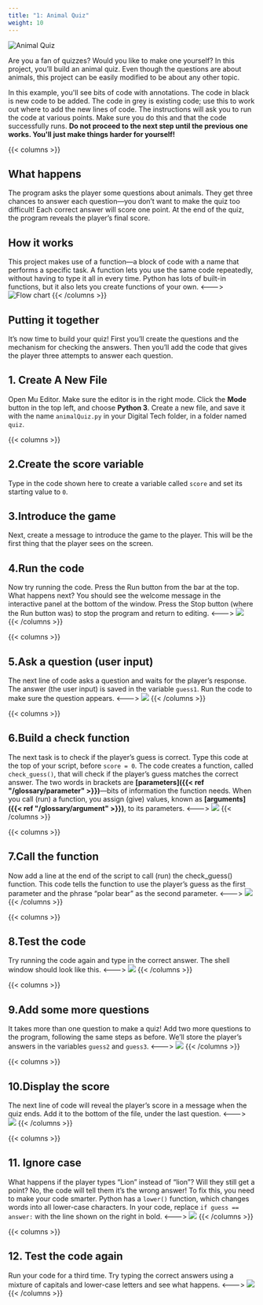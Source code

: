 ```yaml
---
title: "1: Animal Quiz"
weight: 10
---
```

![Animal Quiz](title.jpg)

Are you a fan of quizzes? Would you like to make one yourself? In this project, you’ll build an animal quiz. Even though the questions are about animals, this project can be easily modified to be about any other topic.

In this example, you'll see bits of code with annotations. The code in black is new code to be added. The code in grey is existing code; use this to work out where to add the new lines of code. The instructions will ask you to run the code at various points. Make sure you do this and that the code successfully runs. **Do not proceed to the next step until the previous one works. You'll just make things harder for yourself!**

{{< columns >}}
## What happens 
The program asks the player some questions about animals. They get three chances to answer each question—you don’t want to make the quiz too difficult! Each correct answer will score one point. At the end of the quiz, the program reveals the player’s final score.

## How it works 
This project makes use of a function—a block of code with a name that performs a specific task. A function lets you use the same code repeatedly, without having to type it all in every time. Python has lots of built-in functions, but it also lets you create functions of your own.
<--->
![Flow chart](flowchart.png)
{{< /columns >}}
 
## Putting it together
It’s now time to build your quiz! First you’ll create the questions and the mechanism for checking the answers. Then you’ll add the code that gives the player three attempts to answer each question.

## 1. Create A New File
Open Mu Editor. Make sure the editor is in the right mode. Click the **Mode** button in the top left, and choose **Python 3**. Create a new file, and save it with the name `animalQuiz.py` in your Digital Tech folder, in a folder named `quiz`.
 
{{< columns >}}
## 2.Create the score variable 
Type in the code shown here to create a variable called `score` and set its starting value to `0`.

## 3.Introduce the game
Next, create a message to introduce the game to the player. This will be the first thing that the player sees on the screen.

## 4.Run the code
Now try running the code. Press the Run button from the bar at the top. What happens next? You should see the welcome message in the interactive panel at the bottom of the window. Press the Stop button (where the Run button was) to stop the program and return to editing.
<--->
![](score.png)
{{< /columns >}}

{{< columns >}}
## 5.Ask a question (user input) 
The next line of code asks a question and waits for the player’s response. The answer (the user input) is saved in the variable `guess1`. Run the code to make sure the question appears.
<--->
![](guess1.png)
{{< /columns >}}

{{< columns >}}
## 6.Build a check function 
The next task is to check if the player’s guess is correct. Type this code at the top of your script, before `score = 0`. The code creates a function, called `check_guess()`, that will check if the player’s guess matches the correct answer. The two words in brackets are **[parameters]({{< ref "/glossary/parameter" >}})**—bits of information the function needs. When you call (run) a function, you assign (give) values, known as **[arguments]({{< ref "/glossary/argument" >}})**, to its parameters.
<--->
![](check_guess.png)
{{< /columns >}}

{{< columns >}}
## 7.Call the function 
Now add a line at the end of the script to call (run) the check_guess() function. This code tells the function to use the player’s guess as the first parameter and the phrase “polar bear” as the second parameter.
<--->
![](callCheck.png)
{{< /columns >}}

{{< columns >}}
## 8.Test the code 
Try running the code again and type in the correct answer. The shell window should look like this.
<--->
![](testRun.png)
{{< /columns >}}

{{< columns >}}
## 9.Add some more questions
It takes more than one question to make a quiz! Add two more questions to the program, following the same steps as before. We’ll store the player’s answers in the variables `guess2` and `guess3`.
<--->
![](guess2.png)
{{< /columns >}}

{{< columns >}}
## 10.Display the score
The next line of code will reveal the player’s score in a message when the quiz ends. Add it to the bottom of the file, under the last question.
<--->
![](guess3.png)
{{< /columns >}}

{{< columns >}}
## 11. Ignore case
What happens if the player types “Lion” instead of “lion”? Will they still get a point? No, the code will tell them it’s the wrong answer! To fix this, you need to make your code smarter. Python has a `lower()` function, which changes words into all lower-case characters. In your code, replace `if guess == answer:` with the line shown on the right in bold.
<--->
![](guesslower.png)
{{< /columns >}}

{{< columns >}}
## 12. Test the code again
Run your code for a third time. Try typing the correct answers using a mixture of capitals and lower-case letters and see what happens.
<--->
![](fullRun.png)
{{< /columns >}}
